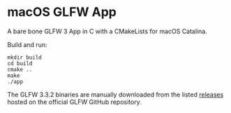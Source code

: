 # macOS GLFW App

A bare bone GLFW 3 App in C with a CMakeLists for macOS Catalina.

Build and run:

```shell
mkdir build
cd build
cmake ..
make
./app
```

The GLFW 3.3.2 binaries are manually downloaded from the listed [releases](https://github.com/glfw/glfw/releases) hosted on the official GLFW GitHub repository.

